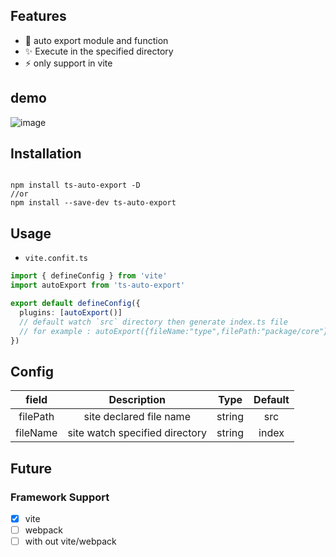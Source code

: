 ## Features
<ul>
 <li>🔧 auto export module and function </li>  
 <li>✨ Execute in the specified directory</li>  
 <li>⚡️  only support in vite</li>
</ul>

## demo
![image](https://github.com/MrCat33/oss/blob/master/uPic/autoExportExample.gif)

## Installation

```

npm install ts-auto-export -D  
//or
npm install --save-dev ts-auto-export
```

## Usage

- `vite.confit.ts`  

```ts
import { defineConfig } from 'vite'
import autoExport from 'ts-auto-export'

export default defineConfig({
  plugins: [autoExport()]
  // default watch `src` directory then generate index.ts file
  // for example : autoExport({fileName:"type",filePath:"package/core"}
})
```

## Config

| field    | Description | Type | Default |
| :-------:| :---------: | :----: | :------: |
| filePath | site declared file name | string | src |
| fileName | site watch specified directory  | string | index |

## Future

### Framework Support 
- [x] vite
- [ ] webpack
- [ ] with out vite/webpack
